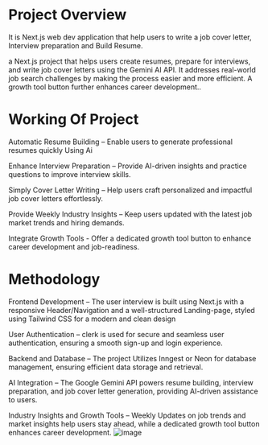 <h1> Project Overview </h1>
It is Next.js web dev application that help users to write a job cover letter, Interview preparation and Build Resume.

a Next.js project that helps users create resumes, prepare for interviews, and write job cover letters using the Gemini AI API. It addresses real-world job search challenges by making the process easier and more efficient. A growth tool button further enhances career development..

<h1>Working Of Project</h1>

Automatic Resume Building – Enable users to generate professional resumes quickly Using Ai

Enhance Interview Preparation – Provide AI-driven insights and practice questions to improve interview skills.

Simply Cover Letter Writing – Help users craft personalized and impactful job cover letters effortlessly.

Provide Weekly Industry Insights – Keep users updated with the latest job market trends and hiring demands.

Integrate Growth Tools -  Offer a dedicated growth tool button to enhance career development and job-readiness.

<h1>Methodology</h1>
Frontend Development – The user interview is built using Next.js with a responsive Header/Navigation and a well-structured Landing-page, styled using Tailwind CSS for a modern and clean design

User Authentication – clerk is used for secure and seamless user authentication, ensuring a smooth sign-up and login experience.

Backend and Database – The project Utilizes Inngest or Neon for database management, ensuring efficient data storage and retrieval.

AI Integration – The Google Gemini API powers resume building, interview preparation, and job cover letter generation, providing AI-driven assistance to users.

Industry Insights and Growth Tools – Weekly Updates on job trends and market insights help users stay ahead, while a dedicated growth tool button enhances career development.
![image](https://github.com/user-attachments/assets/828b1802-4076-4999-83f5-d5c030e83c8c)

